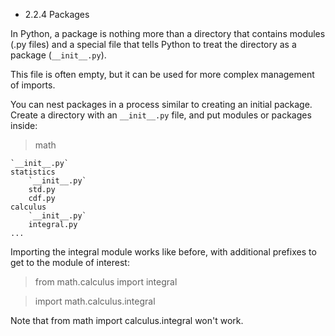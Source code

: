 * 2.2.4 Packages

In Python, a package is nothing more than a directory that contains modules (.py files) and a special file that tells Python to treat the directory as a package (`__init__.py`). 

This file is often empty, but it can be used for more complex management of imports. 

You can nest packages in a process similar to creating an initial package. Create a directory with an `__init__.py` file, and put modules or packages inside:


>math

	`__init__.py`
	statistics
		`__init__.py`
		std.py
		cdf.py
	calculus
		`__init__.py`
		integral.py
	...

Importing the integral module works like before, with additional prefixes to get to the module of interest:

> from math.calculus import integral

> import math.calculus.integral

Note that from math import calculus.integral won't work.


